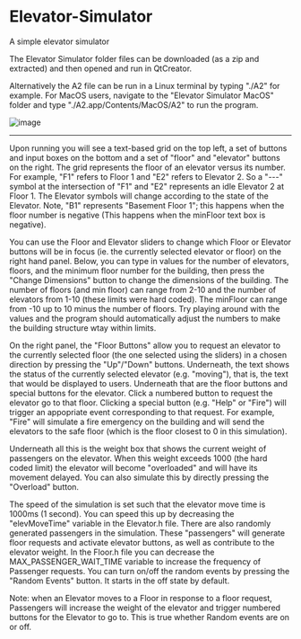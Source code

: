 # Elevator-Simulator
 A simple elevator simulator

The Elevator Simulator folder files can be downloaded (as a zip and extracted) and then opened and run in QtCreator. 

Alternatively the A2 file can be run in a Linux terminal by typing "./A2" for example.
For MacOS users, navigate to the "Elevator Simulator MacOS" folder and type "./A2.app/Contents/MacOS/A2" to run the program.

![image](https://github.com/alexiwoh/Elevator-Simulator/assets/71348624/5b876d44-1e73-4c21-8286-d68a0309b2d9)

------------------------------------------------------------------------------------------------------------------------------------------------------------
Upon running you will see a text-based grid on the top left, a set of
buttons and input boxes on the bottom and a set of "floor" and "elevator"
buttons on the right. The grid represents the floor of an elevator versus
its number. For example, "F1" refers to Floor 1 and "E2" refers to Elevator 2.
So a "---" symbol at the intersection of "F1" and "E2" represents an idle
Elevator 2 at Floor 1. The Elevator symbols will change according to the
state of the Elevator. Note, "B1" represents "Basement Floor 1"; this happens when
the floor number is negative (This happens when the minFloor text box is negative).

You can use the Floor and Elevator sliders to change which Floor or Elevator
buttons will be in focus (ie. the currently selected elevator or floor)
on the right hand panel. Below, you can type in values for the
number of elevators, floors, and the minimum floor number for the building, then
press the "Change Dimensions" button to change the dimensions of the building.
The number of floors (and min floor) can range from 2-10 and the number of elevators from 1-10
(these limits were hard coded). The minFloor can range from -10 up to 10 minus the number of
floors. Try playing around with the values and the program should automatically adjust the numbers
to make the building structure wtay within limits.

On the right panel, the "Floor Buttons" allow you to request an elevator to the currently
selected floor (the one selected using the sliders) in a chosen direction by pressing the "Up"/"Down" buttons.
Underneath, the text shows the status of the currently selected elevator (e.g. "moving"), that is,
the text that would be displayed to users. Underneath that are the floor buttons and special
buttons for the elevator. Click a numbered button to request the elevator go to that floor.
Clicking a special button (e.g. "Help" or "Fire") will trigger an appopriate event corresponding
to that request. For example, "Fire" will simulate a fire emergency on the building and will
send the elevators to the safe floor (which is the floor closest to 0 in this simulation).

Underneath all this is the weight box that shows the current weight of passengers on the elevator.
When this weight exceeds 1000 (the hard coded limit) the elevator will become "overloaded" and will
have its movement delayed. You can also simulate this by directly pressing the "Overload" button.
    
The speed of the simulation is set such that the elevator move time is 1000ms (1 second).
You can speed this up by decreasing the "elevMoveTime" variable in the Elevator.h file. There are
also randomly generated passengers in the simulation. These "passengers" will generate floor requests
and activate elevator buttons, as well as contribute to the elevator weight. In the Floor.h file you
can decrease the MAX_PASSENGER_WAIT_TIME variable to increase the frequency of Passenger requests.
You can turn on/off the random events by pressing the "Random Events" button. It starts in the off state
by default.

Note: when an Elevator moves to a Floor in response to a floor request, Passengers will increase the
weight of the elevator and trigger numbered buttons for the Elevator to go to. This is true whether
Random events are on or off.
